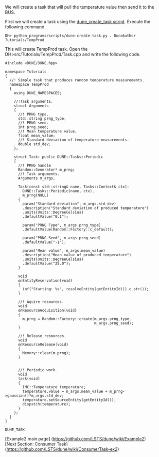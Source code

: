We will create a task that will pull the temperature value then send it to the BUS.

First we will create a task using the [dune_create_task script](https://github.com/LSTS/dune/wiki/How-to-create-tasks). Execute the following command

``DH> python programs/scripts/dune-create-task.py . DuneAuthor Tutorials/TempProd``


This will create TempProd task. Open the DH>src/Tutorials/TempProd/Task.cpp and write the following code.
````
#include <DUNE/DUNE.hpp>

namespace Tutorials
{
  //! Simple task that produces random temperature measurements.
  namespace TempProd
  {
    using DUNE_NAMESPACES;

    //!Task arguments.
    struct Arguments
    {
      //! PRNG type.
      std::string prng_type;
      //! PRNG seed.
      int prng_seed;
      //! Mean temperature value.
      float mean_value;
      //! Standard deviation of temperature measurements.
      double std_dev;
    };
    
    struct Task: public DUNE::Tasks::Periodic
    {
      //! PRNG handle
      Random::Generator* m_prng;
      //! Task arguments.
      Arguments m_args;

      Task(const std::string& name, Tasks::Context& ctx):
        DUNE::Tasks::Periodic(name, ctx),
        m_prng(NULL)
      {
        param("Standard deviation", m_args.std_dev)
        .description("Standard deviation of produced temperature")
        .units(Units::DegreeCelsius)
        .defaultValue("0.1");

        param("PRNG Type", m_args.prng_type)
        .defaultValue(Random::Factory::c_default);

        param("PRNG Seed", m_args.prng_seed)
        .defaultValue("-1");

        param("Mean value", m_args.mean_value)
        .description("Mean value of produced temperature")
        .units(Units::DegreeCelsius)
        .defaultValue("25.0");
      }

      void
      onEntityReservation(void)
      {
        inf("Starting: %s", resolveEntity(getEntityId()).c_str());
      }

      //! Aquire resources.
      void
      onResourceAcquisition(void)
      {
        m_prng = Random::Factory::create(m_args.prng_type,
                                         m_args.prng_seed);
      }

      //! Release resources.
      void
      onResourceRelease(void)
      {
        Memory::clear(m_prng);
      }


      //! Periodic work.
      void
      task(void)
      {
        IMC::Temperature temperature;
        temperature.value = m_args.mean_value + m_prng->gaussian()*m_args.std_dev;
        temperature.setSourceEntity(getEntityId());
        dispatch(temperature);
      }
    };
  }
}

DUNE_TASK
````
[Example2 main page] (https://github.com/LSTS/dune/wiki/Example2) <br />
[Next Section: Consumer Task] (https://github.com/LSTS/dune/wiki/ConsumerTask-ex2)




